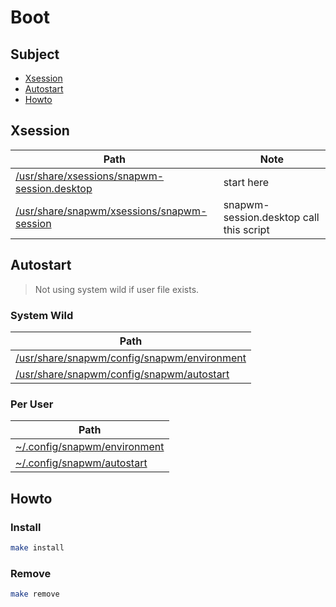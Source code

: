 
# Boot

## Subject

* [Xsession](#xsession)
* [Autostart](#autostart)
* [Howto](#howto)


## Xsession

| Path | Note |
| --- | --- |
| [/usr/share/xsessions/snapwm-session.desktop](xsessions/snapwm-session.desktop) | start here |
| [/usr/share/snapwm/xsessions/snapwm-session](xsessions/snapwm-session) | snapwm-session.desktop call this script |


## Autostart

> Not using system wild if user file exists.

### System Wild

| Path |
| --- |
| [/usr/share/snapwm/config/snapwm/environment](config/snapwm/environment) |
| [/usr/share/snapwm/config/snapwm/autostart](config/snapwm/autostart) |


### Per User

| Path |
| --- |
| [~/.config/snapwm/environment](../asset/config/environment) |
| [~/.config/snapwm/autostart](../asset/config/autostart) |


## Howto

### Install

``` sh
make install
```

### Remove

``` sh
make remove
```
